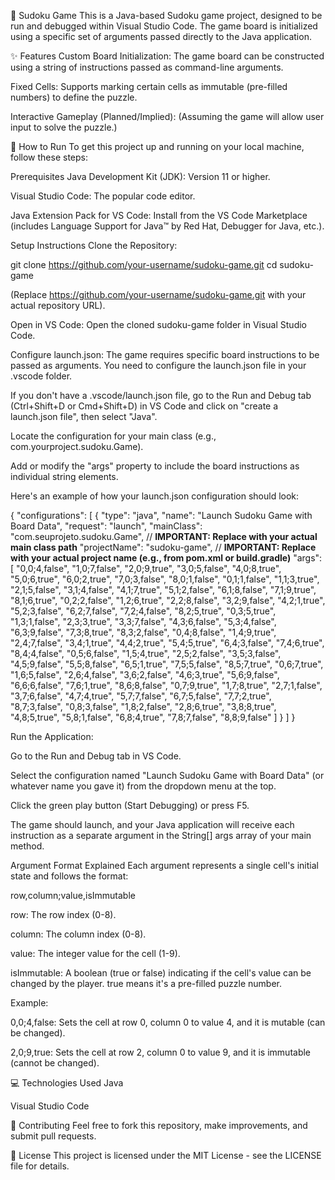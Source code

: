 🧩 Sudoku Game
This is a Java-based Sudoku game project, designed to be run and debugged within Visual Studio Code. The game board is initialized using a specific set of arguments passed directly to the Java application.

✨ Features
Custom Board Initialization: The game board can be constructed using a string of instructions passed as command-line arguments.

Fixed Cells: Supports marking certain cells as immutable (pre-filled numbers) to define the puzzle.

Interactive Gameplay (Planned/Implied): (Assuming the game will allow user input to solve the puzzle.)

🚀 How to Run
To get this project up and running on your local machine, follow these steps:

Prerequisites
Java Development Kit (JDK): Version 11 or higher.

Visual Studio Code: The popular code editor.

Java Extension Pack for VS Code: Install from the VS Code Marketplace (includes Language Support for Java™ by Red Hat, Debugger for Java, etc.).

Setup Instructions
Clone the Repository:

git clone https://github.com/your-username/sudoku-game.git
cd sudoku-game

(Replace https://github.com/your-username/sudoku-game.git with your actual repository URL).

Open in VS Code:
Open the cloned sudoku-game folder in Visual Studio Code.

Configure launch.json:
The game requires specific board instructions to be passed as arguments. You need to configure the launch.json file in your .vscode folder.

If you don't have a .vscode/launch.json file, go to the Run and Debug tab (Ctrl+Shift+D or Cmd+Shift+D) in VS Code and click on "create a launch.json file", then select "Java".

Locate the configuration for your main class (e.g., com.yourproject.sudoku.Game).

Add or modify the "args" property to include the board instructions as individual string elements.

Here's an example of how your launch.json configuration should look:

{
    "configurations": [
        {
            "type": "java",
            "name": "Launch Sudoku Game with Board Data",
            "request": "launch",
            "mainClass": "com.seuprojeto.sudoku.Game", // **IMPORTANT: Replace with your actual main class path**
            "projectName": "sudoku-game", // **IMPORTANT: Replace with your actual project name (e.g., from pom.xml or build.gradle)**
            "args": [
                "0,0;4,false",
                "1,0;7,false",
                "2,0;9,true",
                "3,0;5,false",
                "4,0;8,true",
                "5,0;6,true",
                "6,0;2,true",
                "7,0;3,false",
                "8,0;1,false",
                "0,1;1,false",
                "1,1;3,true",
                "2,1;5,false",
                "3,1;4,false",
                "4,1;7,true",
                "5,1;2,false",
                "6,1;8,false",
                "7,1;9,true",
                "8,1;6,true",
                "0,2;2,false",
                "1,2;6,true",
                "2,2;8,false",
                "3,2;9,false",
                "4,2;1,true",
                "5,2;3,false",
                "6,2;7,false",
                "7,2;4,false",
                "8,2;5,true",
                "0,3;5,true",
                "1,3;1,false",
                "2,3;3,true",
                "3,3;7,false",
                "4,3;6,false",
                "5,3;4,false",
                "6,3;9,false",
                "7,3;8,true",
                "8,3;2,false",
                "0,4;8,false",
                "1,4;9,true",
                "2,4;7,false",
                "3,4;1,true",
                "4,4;2,true",
                "5,4;5,true",
                "6,4;3,false",
                "7,4;6,true",
                "8,4;4,false",
                "0,5;6,false",
                "1,5;4,true",
                "2,5;2,false",
                "3,5;3,false",
                "4,5;9,false",
                "5,5;8,false",
                "6,5;1,true",
                "7,5;5,false",
                "8,5;7,true",
                "0,6;7,true",
                "1,6;5,false",
                "2,6;4,false",
                "3,6;2,false",
                "4,6;3,true",
                "5,6;9,false",
                "6,6;6,false",
                "7,6;1,true",
                "8,6;8,false",
                "0,7;9,true",
                "1,7;8,true",
                "2,7;1,false",
                "3,7;6,false",
                "4,7;4,true",
                "5,7;7,false",
                "6,7;5,false",
                "7,7;2,true",
                "8,7;3,false",
                "0,8;3,false",
                "1,8;2,false",
                "2,8;6,true",
                "3,8;8,true",
                "4,8;5,true",
                "5,8;1,false",
                "6,8;4,true",
                "7,8;7,false",
                "8,8;9,false"
            ]
        }
    ]
}

Run the Application:

Go to the Run and Debug tab in VS Code.

Select the configuration named "Launch Sudoku Game with Board Data" (or whatever name you gave it) from the dropdown menu at the top.

Click the green play button (Start Debugging) or press F5.

The game should launch, and your Java application will receive each instruction as a separate argument in the String[] args array of your main method.

Argument Format Explained
Each argument represents a single cell's initial state and follows the format:

row,column;value,isImmutable

row: The row index (0-8).

column: The column index (0-8).

value: The integer value for the cell (1-9).

isImmutable: A boolean (true or false) indicating if the cell's value can be changed by the player. true means it's a pre-filled puzzle number.

Example:

0,0;4,false: Sets the cell at row 0, column 0 to value 4, and it is mutable (can be changed).

2,0;9,true: Sets the cell at row 2, column 0 to value 9, and it is immutable (cannot be changed).

💻 Technologies Used
Java

Visual Studio Code

🤝 Contributing
Feel free to fork this repository, make improvements, and submit pull requests.

📄 License
This project is licensed under the MIT License - see the LICENSE file for details.